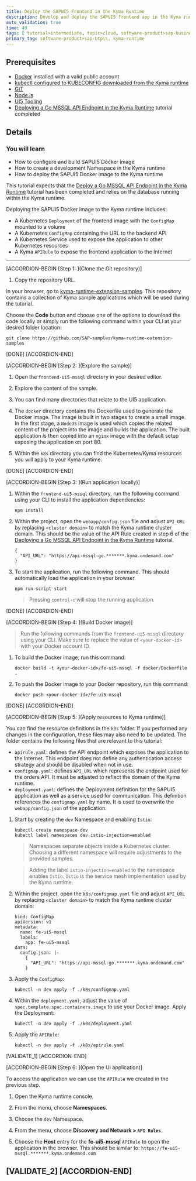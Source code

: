 ```yaml
---
title: Deploy the SAPUI5 Frontend in the Kyma Runtime
description: Develop and deploy the SAPUI5 frontend app in the Kyma runtime.
auto_validation: true
time: 40
tags: [ tutorial>intermediate, topic>cloud, software-product>sap-business-technology-platform]
primary_tag: software-product>sap-btp\\, kyma-runtime
---
```


## Prerequisites
  - [Docker](https://www.docker.com/) installed with a valid public account
  - [kubectl configured to KUBECONFIG downloaded from the Kyma runtime](cp-kyma-download-cli)
  - [GIT](https://git-scm.com/downloads)
  - [Node.js](https://nodejs.org/en/download/)
  - [UI5 Tooling](https://sap.github.io/ui5-tooling/)
  - [Deploying a Go MSSQL API Endpoint in the Kyma Runtime](cp-kyma-api-mssql-golang) tutorial completed


## Details
### You will learn
  - How to configure and build SAPUI5 Docker image
  - How to create a development Namespace in the Kyma runtime
  - How to deploy the SAPUI5 Docker image to the Kyma runtime

This tutorial expects that the [Deploy a Go MSSQL API Endpoint in the Kyma Runtime](cp-kyma-api-mssql-golang) tutorial has been completed and relies on the database running within the Kyma runtime.

Deploying the SAPUI5 Docker image to the Kyma runtime includes:

- A Kubernetes `Deployment` of the frontend image with the `ConfigMap` mounted to a volume
- A Kubernetes `ConfigMap` containing the URL to the backend API
- A Kubernetes Service used to expose the application to other Kubernetes resources
- A Kyma `APIRule` to expose the frontend application to the Internet

---

[ACCORDION-BEGIN [Step 1: ](Clone the Git repository)]

1. Copy the repository URL.

  In your browser, go to [kyma-runtime-extension-samples](https://github.com/SAP-samples/kyma-runtime-extension-samples). This repository contains a collection of Kyma sample applications which will be used during the tutorial.

  Choose the **Code** button and choose one of the options to download the code locally or simply run the following command within your CLI at your desired folder location:

```Shell/Bash
git clone https://github.com/SAP-samples/kyma-runtime-extension-samples
```

[DONE]
[ACCORDION-END]

[ACCORDION-BEGIN [Step 2: ](Explore the sample)]

1. Open the `frontend-ui5-mssql` directory in your desired editor.

2. Explore the content of the sample.

3. You can find many directories that relate to the UI5 application.

4. The `docker` directory contains the Dockerfile used to generate the Docker image. The image is built in two stages to create a small image. In the first stage, a `NodeJS` image is used which copies the related content of the project into the image and builds the application. The built application is then copied into an `nginx` image with the default setup exposing the application on port 80.

5. Within the `k8s` directory you can find the Kubernetes/Kyma resources you will apply to your Kyma runtime.

[DONE]
[ACCORDION-END]


[ACCORDION-BEGIN [Step 3: ](Run application locally)]

1. Within the `frontend-ui5-mssql` directory, run the following command using your CLI to install the application dependencies:

    ```Shell/Bash
    npm install
    ```

2. Within the project, open the `webapp/config.json` file and adjust `API_URL` by replacing `<cluster domain>` to match the Kyma runtime cluster domain. This should be the value of the API Rule created in step 6 of the [Deploying a Go MSSQL API Endpoint in the Kyma Runtime](cp-kyma-api-mssql-golang) tutorial.

    ```Text/Javascript
    {
      "API_URL": "https://api-mssql-go.*******.kyma.ondemand.com"
    }
    ```

3. To start the application, run the following command. This should automatically load the application in your browser.

    ```Shell/Bash
    npm run-script start
    ```
    > Pressing `control-c` will stop the running application.

[DONE]
[ACCORDION-END]

[ACCORDION-BEGIN [Step 4: ](Build Docker image)]

> Run the following commands from the `frontend-ui5-mssql` directory using your CLI. Make sure to replace the value of `<your-docker-id>` with your Docker account ID.

1. To build the Docker image, run this command:

    ```Shell/Bash
    docker build -t <your-docker-id>/fe-ui5-mssql -f docker/Dockerfile .
    ```

2. To push the Docker image to your Docker repository, run this command:

    ```Shell/Bash
    docker push <your-docker-id>/fe-ui5-mssql
    ```


[DONE]
[ACCORDION-END]

[ACCORDION-BEGIN [Step 5: ](Apply resources to Kyma runtime)]

You can find the resource definitions in the `k8s` folder. If you performed any changes in the configuration, these files may also need to be updated. The folder contains the following files that are relevant to this tutorial:

- `apirule.yaml`: defines the API endpoint which exposes the application to the Internet. This endpoint does not define any authentication access strategy and should be disabled when not in use.  
- `configmap.yaml`: defines `API_URL` which represents the endpoint used for the orders API. It must be adjusted to reflect the domain of the Kyma runtime.
- `deployment.yaml`: defines the Deployment definition for the SAPUI5 application as well as a service used for communication. This definition references the `configmap.yaml` by name. It is used to overwrite the `webapp/config.json` of the application.


1. Start by creating the `dev` Namespace and enabling `Istio`:

    ```Shell/Bash
    kubectl create namespace dev
    kubectl label namespaces dev istio-injection=enabled
    ```

    > Namespaces separate objects inside a Kubernetes cluster. Choosing a different namespace will require adjustments to the provided samples.

    > Adding the label `istio-injection=enabled` to the namespace enables `Istio`. `Istio` is the service mesh implementation used by the Kyma runtime.

2. Within the project, open the `k8s/configmap.yaml` file and adjust `API_URL` by replacing `<cluster domain>` to match the Kyma runtime cluster domain:

    ```
    kind: ConfigMap
    apiVersion: v1
    metadata:
      name: fe-ui5-mssql
      labels:
        app: fe-ui5-mssql
    data:
      config.json: |-
        {
          "API_URL": "https://api-mssql-go.*******.kyma.ondemand.com"
        }
    ```

3. Apply the `ConfigMap`:

    ```Shell/Bash
    kubectl -n dev apply -f ./k8s/configmap.yaml
    ```

4. Within the `deployment.yaml`, adjust the value of `spec.template.spec.containers.image` to use your Docker image. Apply the Deployment:

    ```Shell/Bash
    kubectl -n dev apply -f ./k8s/deployment.yaml
    ```

5. Apply the `APIRule`:

    ```Shell/Bash
    kubectl -n dev apply -f ./k8s/apirule.yaml
    ```

[VALIDATE_1]
[ACCORDION-END]

[ACCORDION-BEGIN [Step 6: ](Open the UI application)]

To access the application we can use the `APIRule` we created in the previous step.

1. Open the Kyma runtime console.

2. From the menu, choose **Namespaces**.

3. Choose the `dev` Namespace.

4. From the menu, choose **Discovery and Network > `API Rules`**.

5. Choose the **Host** entry for the **fe-ui5-mssql** `APIRule` to open the application in the browser. This should be similar to:
`https://fe-ui5-mssql.*******.kyma.ondemand.com`

[VALIDATE_2]
[ACCORDION-END]
---
